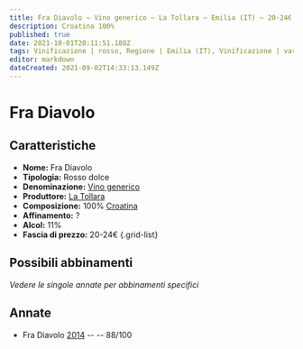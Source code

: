 ```yaml
---
title: Fra Diavolo – Vino generico – La Tollara – Emilia (IT) – 20-24€ – 3★
description: Croatina 100%
published: true
date: 2021-10-01T20:11:51.188Z
tags: Vinificazione | rosso, Regione | Emilia (IT), Vinificazione | varietale, Vinificazione | dolce, Valutazioni | 3 stelle, Vitigni | Croatina, Prezzi | 20-24€
editor: markdown
dateCreated: 2021-09-02T14:33:13.149Z
---
```


# Fra Diavolo 

## Caratteristiche
- **Nome:** Fra Diavolo 
- **Tipologia:** Rosso dolce
- **Denominazione:** [Vino generico](/denominazioni/Italia/Vino-generico)
- **Produttore:** [La Tollara](/produttori/Italia/Emilia/La-Tollara) 
- **Composizione:** 100% [Croatina](/vitigni/Italia/bacca-nera/croatina)
- **Affinamento:** ?
- **Alcol:** 11%
- **Fascia di prezzo:** 20-24€
{.grid-list}

## Possibili abbinamenti
*Vedere le singole annate per abbinamenti specifici*

## Annate
- Fra Diavolo [2014](/vini/Italia/Emilia/La-Tollara/Fra-Diavolo/2014) -- <span class="star-3"></span> -- 88/100

